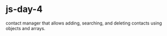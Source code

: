 # js-day-4
contact manager that allows adding, searching, and deleting contacts using objects and arrays. 
